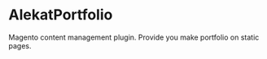AlekatPortfolio
===============

Magento content management plugin. Provide you make portfolio on static pages.

